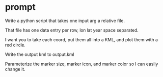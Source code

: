 # prompt

Write a python script that takes one input arg a relative file.

That file has one data entry per row, lon lat year space separated.

I want you to take each coord, put them all into a KML, and plot them with a red circle.

Write the output kml to output.kml

Parameterize the marker size, marker icon, and marker color so I can easily change it.